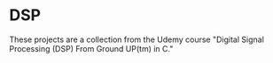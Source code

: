 # DSP
These projects are a collection from the Udemy course "Digital Signal Processing (DSP) From Ground UP(tm) in C."
